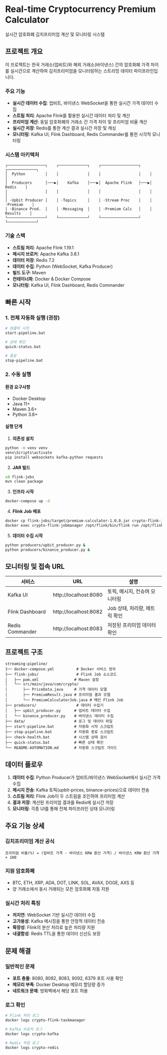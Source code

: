 ﻿# Real-time Cryptocurrency Premium Calculator

실시간 암호화폐 김치프리미엄 계산 및 모니터링 시스템

## 프로젝트 개요

이 프로젝트는 한국 거래소(업비트)와 해외 거래소(바이낸스) 간의 암호화폐 가격 차이를 실시간으로 계산하여 김치프리미엄을 모니터링하는 스트리밍 데이터 파이프라인입니다.

### 주요 기능

- **실시간 데이터 수집**: 업비트, 바이낸스 WebSocket을 통한 실시간 가격 데이터 수집
- **스트림 처리**: Apache Flink를 활용한 실시간 데이터 처리 및 계산
- **프리미엄 계산**: 동일 암호화폐의 거래소 간 가격 차이 및 프리미엄 비율 계산
- **실시간 저장**: Redis를 통한 계산 결과 실시간 저장 및 캐싱
- **모니터링**: Kafka UI, Flink Dashboard, Redis Commander를 통한 시각적 모니터링

### 시스템 아키텍처

```
┌─────────────────┐    ┌─────────────┐    ┌─────────────────┐    ┌─────────────┐
│  Python         │    │             │    │                 │    │             │
│  Producers      │───▶│    Kafka    │───▶│  Apache Flink   │───▶│    Redis    │
│                 │    │             │    │                 │    │             │
│ ·Upbit Producer │    │ ·Topics     │    │ ·Stream Proc    │    │ ·Premium    │
│ ·Binance Prod.  │    │ ·Messaging  │    │ ·Premium Calc   │    │  Results    │
└─────────────────┘    └─────────────┘    └─────────────────┘    └─────────────┘
```

### 기술 스택

- **스트림 처리**: Apache Flink 1.19.1
- **메시지 브로커**: Apache Kafka 3.8.1
- **데이터 저장**: Redis 7.2
- **데이터 수집**: Python (WebSocket, Kafka Producer)
- **빌드 도구**: Maven
- **컨테이너화**: Docker & Docker Compose
- **모니터링**: Kafka UI, Flink Dashboard, Redis Commander

## 빠른 시작

### 1. 전체 자동화 실행 (권장)

```bash
# 원클릭 시작
start-pipeline.bat

# 상태 확인
quick-status.bat

# 종료
stop-pipeline.bat
```

### 2. 수동 실행

#### 환경 요구사항
- Docker Desktop
- Java 11+
- Maven 3.6+
- Python 3.8+

#### 실행 단계

1. **의존성 설치**
```bash
python -m venv venv
venv\Scripts\activate
pip install websockets kafka-python requests
```

2. **JAR 빌드**
```bash
cd flink-jobs
mvn clean package
```

3. **인프라 시작**
```bash
docker-compose up -d
```

4. **Flink Job 배포**
```bash
docker cp flink-jobs/target/premium-calculator-1.0.0.jar crypto-flink-jobmanager:/opt/flink/
docker exec crypto-flink-jobmanager /opt/flink/bin/flink run /opt/flink/premium-calculator-1.0.0.jar
```

5. **데이터 수집 시작**
```bash
python producers/upbit_producer.py &
python producers/binance_producer.py &
```

## 모니터링 및 접속 URL

| 서비스 | URL | 설명 |
|--------|-----|------|
| Kafka UI | http://localhost:8080 | 토픽, 메시지, 컨슈머 모니터링 |
| Flink Dashboard | http://localhost:8082 | Job 상태, 처리량, 메트릭 확인 |
| Redis Commander | http://localhost:8083 | 저장된 프리미엄 데이터 확인 |

## 프로젝트 구조

```
streaming-pipeline/
├── docker-compose.yml          # Docker 서비스 정의
├── flink-jobs/                 # Flink Job 소스코드
│   ├── pom.xml                # Maven 설정
│   └── src/main/java/com/crypto/
│       ├── PriceData.java     # 가격 데이터 모델
│       ├── PremiumResult.java # 프리미엄 결과 모델
│       └── PremiumCalculatorJob.java # 메인 Flink Job
├── producers/                  # 데이터 수집기
│   ├── upbit_producer.py      # 업비트 데이터 수집
│   └── binance_producer.py    # 바이낸스 데이터 수집
├── data/                      # 로그 및 데이터 파일
├── start-pipeline.bat         # 자동화 시작 스크립트
├── stop-pipeline.bat          # 자동화 종료 스크립트
├── check-health.bat           # 시스템 상태 검사
├── quick-status.bat           # 빠른 상태 확인
└── README-AUTOMATION.md       # 자동화 스크립트 가이드
```

## 데이터 플로우

1. **데이터 수집**: Python Producer가 업비트/바이낸스 WebSocket에서 실시간 가격 수집
2. **메시지 전송**: Kafka 토픽(upbit-prices, binance-prices)으로 데이터 전송
3. **스트림 처리**: Flink Job이 두 스트림을 조인하여 프리미엄 계산
4. **결과 저장**: 계산된 프리미엄 결과를 Redis에 실시간 저장
5. **모니터링**: 각종 UI를 통해 전체 파이프라인 상태 모니터링

## 주요 기능 상세

### 김치프리미엄 계산 공식
```
프리미엄 비율(%) = (업비트 가격 - 바이낸스 KRW 환산 가격) / 바이낸스 KRW 환산 가격 × 100
```

### 지원 암호화폐
- BTC, ETH, XRP, ADA, DOT, LINK, SOL, AVAX, DOGE, AXS 등
- 양 거래소에서 동시 거래되는 모든 암호화폐 자동 지원

### 실시간 처리 특징
- **저지연**: WebSocket 기반 실시간 데이터 수집
- **고가용성**: Kafka 메시징을 통한 안정적 데이터 전송
- **확장성**: Flink의 분산 처리로 높은 처리량 지원
- **내결함성**: Redis TTL을 통한 데이터 신선도 보장

## 문제 해결

### 일반적인 문제
- **포트 충돌**: 8080, 8082, 8083, 9092, 6379 포트 사용 확인
- **메모리 부족**: Docker Desktop 메모리 할당량 증가
- **네트워크 문제**: 방화벽에서 해당 포트 허용

### 로그 확인
```bash
# Flink 처리 로그
docker logs crypto-flink-taskmanager

# Kafka 브로커 로그  
docker logs crypto-kafka

# Redis 작업 로그
docker logs crypto-redis
```


